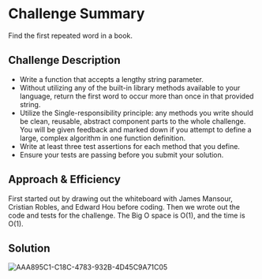 # Challenge Summary
<!-- Short summary or background information -->
Find the first repeated word in a book.

## Challenge Description
<!-- Description of the challenge -->
* Write a function that accepts a lengthy string parameter.
* Without utilizing any of the built-in library methods available to your language, return the first word to occur more than once in that provided string.
* Utilize the Single-responsibility principle: any methods you write should be clean, reusable, abstract component parts to the whole challenge. You will be given feedback and marked down if you attempt to define a large, complex algorithm in one function definition.
* Write at least three test assertions for each method that you define.
* Ensure your tests are passing before you submit your solution.

## Approach & Efficiency
<!-- What approach did you take? Why? What is the Big O space/time for this approach? -->
First started out by drawing out the whiteboard with James Mansour, Cristian Robles, and Edward Hou before coding. Then we wrote out the code and tests for the challenge. The Big O space is O(1), and the time is O(1).

## Solution
<!-- Embedded whiteboard image -->
![AAA895C1-C18C-4783-932B-4D45C9A71C05](https://user-images.githubusercontent.com/65562053/116935467-406e5880-ac1b-11eb-8507-3db272505c79.jpeg)
